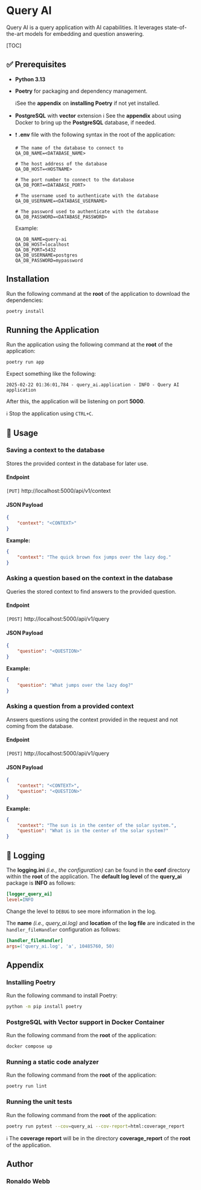 # Query AI

Query AI is a query application with AI capabilities. It leverages state-of-the-art models for embedding and question answering.

[TOC]

## :white_check_mark: Prerequisites

* **Python 3.13**

* **Poetry** for packaging and dependency management.

  :information_source:See the **appendix** on **installing Poetry** if not yet installed.

* **PostgreSQL** with **vector** extension
  :information_source: See the **appendix** about using Docker to bring up the **PostgreSQL** database, if needed.

* :exclamation: **.env** file with the following syntax in the root of the application:

  ```properties
  # The name of the database to connect to
  QA_DB_NAME=<DATABASE_NAME>
  
  # The host address of the database
  QA_DB_HOST=<HOSTNAME>
  
  # The port number to connect to the database
  QA_DB_PORT=<DATABASE_PORT>
  
  # The username used to authenticate with the database
  QA_DB_USERNAME=<DATABASE_USERNAME>
  
  # The password used to authenticate with the database
  QA_DB_PASSWORD=<DATABASE_PASSWORD>
  ```

  Example:

  ```properties
  QA_DB_NAME=query-ai
  QA_DB_HOST=localhost
  QA_DB_PORT=5432
  QA_DB_USERNAME=postgres
  QA_DB_PASSWORD=mypassword
  ```

## Installation

Run the following command at the **root** of the application to download the dependencies:

```sh
poetry install
```

## Running the Application

Run the application using the following command at the **root** of the application:

```sh
poetry run app
```

Expect something like the following:

```
2025-02-22 01:36:01,784 - query_ai.application - INFO - Query AI application
```

After this, the application will be listening on port **5000**.

:information_source: Stop the application using `CTRL+C`.

## :book: Usage

### Saving a context to the database
Stores the provided context in the database for later use.

#### Endpoint

`[PUT]` http://localhost:5000/api/v1/context

#### JSON Payload

```json
{
    "context": "<CONTEXT>"
}
```

**Example:**

```json
{
    "context": "The quick brown fox jumps over the lazy dog."
}
```

### Asking a question based on the context in the database
Queries the stored context to find answers to the provided question.

#### Endpoint

`[POST]` http://localhost:5000/api/v1/query

#### JSON Payload

```json
{
    "question": "<QUESTION>"
}
```

**Example:**

```json
{
    "question": "What jumps over the lazy dog?"
}
```

### Asking a question from a provided context
Answers questions using the context provided in the request and not coming from the database.

#### Endpoint

`[POST]` http://localhost:5000/api/v1/query

#### JSON Payload

```json
{
    "context": "<CONTEXT>",
    "question": "<QUESTION>"
}
```

**Example:**

```json
{
    "context": "The sun is in the center of the solar system.",
    "question": "What is in the center of the solar system?"
}
```

## :ledger: Logging

The **logging.ini** *(i.e., the configuration)* can be found in the **conf** directory within the **root** of the application. The **default log level** of the **query_ai** package is **INFO** as follows:

```ini
[logger_query_ai]
level=INFO
```

Change the level to `DEBUG` to see more information in the log.

The **name** *(i.e., query_ai.log)* and **location** of the **log file** are indicated in the `handler_fileHandler` configuration as follows:

```ini
[handler_fileHandler]
args=('query_ai.log', 'a', 10485760, 50)
```

## Appendix

### Installing Poetry

Run the following command to install Poetry:

```sh
python -m pip install poetry
```

### PostgreSQL with Vector support in Docker Container

Run the following command from the **root** of the application:

```sh
docker compose up
```

### Running a static code analyzer

Run the following command from the **root** of the application:

```sh
poetry run lint
```

### Running the unit tests

Run the following command from the **root** of the application:

```sh
poetry run pytest --cov=query_ai --cov-report=html:coverage_report
```

:information_source: The **coverage report** will be in the directory **coverage_report** of the **root** of the application.

## Author

### Ronaldo Webb
